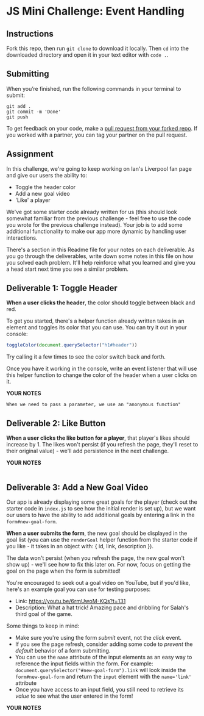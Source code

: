 # JS Mini Challenge: Event Handling

## Instructions

Fork this repo, then run `git clone` to download it locally. Then `cd` into the downloaded directory and open it in your text editor with `code .`.

## Submitting

When you’re finished, run the following commands in your terminal to submit:

```
git add .
git commit -m 'Done'
git push
```

To get feedback on your code, make a [pull request from your forked repo](https://docs.github.com/en/github/collaborating-with-issues-and-pull-requests/creating-a-pull-request-from-a-fork). If you worked with a partner, you can tag your partner on the pull request.

## Assignment

In this challenge, we're going to keep working on Ian's Liverpool fan page and give our users the ability to:

- Toggle the header color
- Add a new goal video
- 'Like' a player 

We've got some starter code already written for us (this should look somewhat familiar from the previous challenge - feel free to use the code you wrote for the previous challenge instead). Your job is to add some additional functionality to make our app more dynamic by handling user interactions.

There's a section in this Readme file for your notes on each deliverable. As you go through the deliverables, write down some notes in this file on how you solved each problem. It'll help reinforce what you learned and give you a head start next time you see a similar problem.

## Deliverable 1: Toggle Header

**When a user clicks the header**, the color should toggle between black and red. 

To get you started, there's a helper function already written takes in an element and toggles its color that you can use. You can try it out in your console:

```js
toggleColor(document.querySelector("h1#header"))
```

Try calling it a few times to see the color switch back and forth. 

Once you have it working in the console, write an event listener that will use this helper function to change the color of the header when a user clicks on it.

**YOUR NOTES**
```
When we need to pass a parameter, we use an "anonymous function"
```

## Deliverable 2: Like Button

**When a user clicks the like button for a player**, that player's likes should increase by 1. The likes won't persist (if you refresh the page, they'll reset to their original value) - we'll add persistence in the next challenge.

**YOUR NOTES**
```

```

## Deliverable 3: Add a New Goal Video

Our app is already displaying some great goals for the player (check out the starter code in `index.js` to see how the initial render is set up), but we want our users to have the ability to add additional goals by entering a link in the `form#new-goal-form`.

**When a user submits the form**, the new goal should be displayed in the goal list (you can use the `renderGoal` helper function from the starter code if you like - it takes in an object with: { id, link, description }).

The data won't persist (when you refresh the page, the new goal won't show up) - we'll see how to fix this later on. For now, focus on getting the goal on the page when the form is submitted!

You're encouraged to seek out a goal video on YouTube, but if you'd like, here's an example goal you can use for testing purposes:

- Link: https://youtu.be/6rmUwoM-KQs?t=131
- Description: What a hat trick! Amazing pace and dribbling for Salah's third goal of the game.

Some things to keep in mind:

- Make sure you're using the form *submit* event, not the *click* event.
- If you see the page refresh, consider adding some code to *prevent* the *default* behavior of a form submitting.
- You can use the `name` attribute of the input elements as an easy way to reference the input fields within the form. For example: `document.querySelector("#new-goal-form").link` will look inside the `form#new-goal-form` and return the `input` element with the `name='link'` attribute
- Once you have access to an input field, you still need to retrieve its *value* to see what the user entered in the form!

**YOUR NOTES**
```

```

